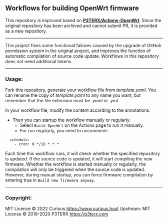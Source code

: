 ## Workflows for building OpenWrt firmware

This repository is improved based on **[P3TERX/Actions-OpenWrt](https://github.com/P3TERX/Actions-OpenWrt)**. Since the original repository has been archived and cannot submit PR, it is provided as a new repository.

- - -

This project fixes some functional failures caused by the upgrade of GitHub permission system in the original project, and improves the function of automatic compilation of source code update. Workflows in this repository does not need additional tokens.

- - -

### Usage:

Fork this repository, generate your workflow file from *template.yaml*. You can rename the copy of *template.yaml* to any name you want, but remember that the file extension must be *.yaml* or *.yml*.

In your workflow file, modify the content according to the annotations. 
+ Then you can startup the workflow manually or regularly. 
  - Select `Build OpenWrt` on the Actions page to run it manually.
  - For run regularly, you need to uncomment:
```
  schedule:
    - cron: 0 */18 * * *
``` 

Each time this workflow runs, it will check whether the specified repository is updated. If the source code is updated, it will start compiling the new firmware.
Whether the workflow is started manually or regularly, the compilation will only be triggered when the source code is updated. However, during manual startup, you can force firmware compilation by entering true in `Build new firmware anyway`.

- - -

### Copyright:
MIT Licence © 2022 Curious <https://www.curious.host> 
Upstream: MIT License © 2019-2020 P3TERX <https://p3terx.com>